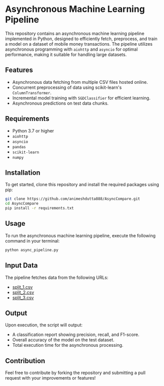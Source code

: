 # Asynchronous Machine Learning Pipeline

This repository contains an asynchronous machine learning pipeline implemented in Python, designed to efficiently fetch, preprocess, and train a model on a dataset of mobile money transactions. The pipeline utilizes asynchronous programming with `aiohttp` and `asyncio` for optimal performance, making it suitable for handling large datasets.

## Features

- Asynchronous data fetching from multiple CSV files hosted online.
- Concurrent preprocessing of data using scikit-learn's `ColumnTransformer`.
- Incremental model training with `SGDClassifier` for efficient learning.
- Asynchronous predictions on test data chunks.

## Requirements

- Python 3.7 or higher
- `aiohttp`
- `asyncio`
- `pandas`
- `scikit-learn`
- `numpy`

## Installation

To get started, clone this repository and install the required packages using pip:

```bash
git clone https://github.com/animeshdutta888/AsyncCompare.git
cd AsyncCompare
pip install -r requirements.txt
```

## Usage

To run the asynchronous machine learning pipeline, execute the following command in your terminal:

```bash
python async_pipeline.py
```

## Input Data

The pipeline fetches data from the following URLs:

- [split_1.csv](http://raw.githubusercontent.com/animeshdutta888/AsyncCompare/main/split_1.csv)
- [split_2.csv](http://raw.githubusercontent.com/animeshdutta888/AsyncCompare/main/split_2.csv)
- [split_3.csv](http://raw.githubusercontent.com/animeshdutta888/AsyncCompare/main/split_3.csv)

## Output

Upon execution, the script will output:

- A classification report showing precision, recall, and F1-score.
- Overall accuracy of the model on the test dataset.
- Total execution time for the asynchronous processing.

## Contribution

Feel free to contribute by forking the repository and submitting a pull request with your improvements or features!
